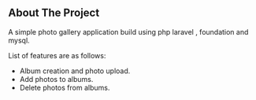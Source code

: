 ## About The Project

A simple photo gallery application build using php laravel , foundation and mysql.

List of features are as follows:

-   Album creation and photo upload.
-   Add photos to albums.
-   Delete photos from albums.
